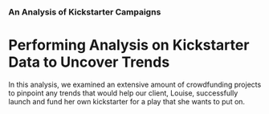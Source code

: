### An Analysis of Kickstarter Campaigns

# Performing Analysis on Kickstarter Data to Uncover Trends
In this analysis, we examined an extensive amount of crowdfunding projects to pinpoint any trends that would help our client, Louise, successfully launch and fund her own kickstarter for a play that she wants to put on.
